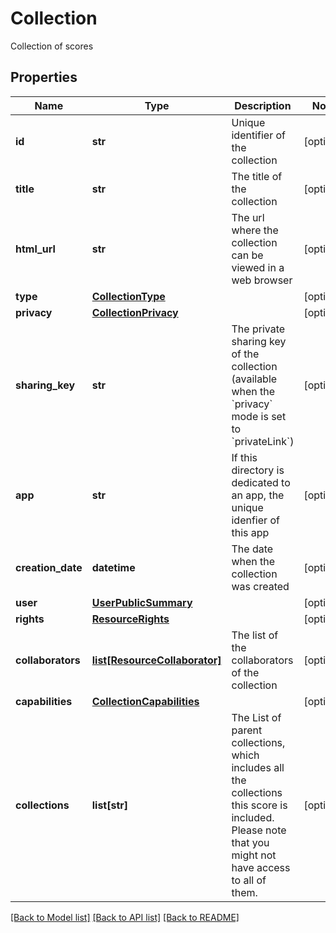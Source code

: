 # Collection

Collection of scores
## Properties
Name | Type | Description | Notes
------------ | ------------- | ------------- | -------------
**id** | **str** | Unique identifier of the collection | [optional] 
**title** | **str** | The title of the collection | [optional] 
**html_url** | **str** | The url where the collection can be viewed in a web browser | [optional] 
**type** | [**CollectionType**](CollectionType.md) |  | [optional] 
**privacy** | [**CollectionPrivacy**](CollectionPrivacy.md) |  | [optional] 
**sharing_key** | **str** | The private sharing key of the collection (available when the &#x60;privacy&#x60; mode is set to &#x60;privateLink&#x60;) | [optional] 
**app** | **str** | If this directory is dedicated to an app, the unique idenfier of this app | [optional] 
**creation_date** | **datetime** | The date when the collection was created | [optional] 
**user** | [**UserPublicSummary**](UserPublicSummary.md) |  | [optional] 
**rights** | [**ResourceRights**](ResourceRights.md) |  | [optional] 
**collaborators** | [**list[ResourceCollaborator]**](ResourceCollaborator.md) | The list of the collaborators of the collection | [optional] 
**capabilities** | [**CollectionCapabilities**](CollectionCapabilities.md) |  | [optional] 
**collections** | **list[str]** | The List of parent collections, which includes all the collections this score is included. Please note that you might not have access to all of them. | [optional] 

[[Back to Model list]](../README.md#documentation-for-models) [[Back to API list]](../README.md#documentation-for-api-endpoints) [[Back to README]](../README.md)


